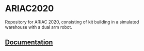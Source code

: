 # ARIAC2020
Repository for ARIAC 2020, consisting of kit building in a simulated warehouse with a dual arm robot.

## [Documentation](documentation.md)
